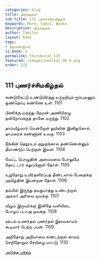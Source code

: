 ```yaml
---
categories: blog
title: திருக்குறள்
sub_title: 111 புணர்ச்சிமகிழ்தல்
keywords: More, Tamil, Books
description: திருக்குறள்
author: Tamilan
layout: Ruby
tags:
- திருவள்ளுவர்
is_book: 1
permalink: thirukural_115
featured: /images/noolkal_96_6.png
order: 115
---
```

## 111 புணர்ச்சிமகிழ்தல்

கண்டுகேட்டு உண்டுயிர்த்து உற்றறியும் ஐம்புலனும்  
ஒண்தொடி கண்ணே உள. 1101

பிணிக்கு மருந்து பிறமன் அணியிழை  
தன்நோய்க்குத் தானே மருந்து. 1102

தாம்வீழ்வார் மென்றோள் துயிலின் இனிதுகொல்  
தாமரைக் கண்ணான் உலகு. 1103

நீங்கின் தெறூஉம் குறுகுங்கால் தண்ணென்னும்  
தீயாண்டுப் பெற்றாள் இவள். 1104

வேட்ட பொழுதின் அவையவை போலுமே  
தோட் டார் கதுப்பினாள் தோள். 1105

உறுதோறு உயிர்தளிர்ப்பத் தீண்டலால் பேதைக்கு  
அமிழ்தின் இயன்றன தோள். 1106

தம்மில் இருந்து தமதுபாத்து உண்டற்றால்  
அம்மா அரிவை முயக்கு. 1107

வீழும் இருவர்க்கு இனிதே வளியிடை  
போழப் படாஅ முயக்கு. 1108

ஊடல் உணர்தல் புணர்தல் இவைகாமம்  
கூடியார் பெற்ற பயன். 1109

அறிதோறு அறியாமை கண்டற்றால் காமம்  
செறிதோறும் சேயிழை மாட்டு. 1110

[அடுத்த பக்கம்](thirukural_116)